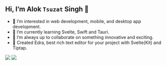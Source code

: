 ## Hi, I’m Alok `Tsuzat` Singh 👋
- 👀 I’m interested in web development, mobile, and desktop app development.
- 🌱 I’m currently learning Svelte, Swift and Tauri.
- 💞️ I’m always up to collaborate on something innovative and exciting.
- 🔨 Created Edra, best rich text editor for your project with Svelte(Kit) and Tiptap.

<p>
    <img src = "https://github-readme-stats.vercel.app/api?username=Tsuzat&show_icons=true&theme=radical" />
    <img src = "https://github-readme-stats.vercel.app/api/top-langs/?username=Tsuzat&layout=compact" />
</p>

<!---
Tsuzat/Tsuzat is a ✨ special ✨ repository because its `README.md` (this file) appears on your GitHub profile.
You can click the Preview link to take a look at your changes.
--->

